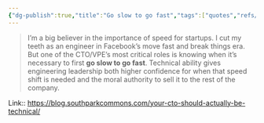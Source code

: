 ```yaml
---
{"dg-publish":true,"title":"Go slow to go fast","tags":["quotes","refs/article"],"date":"2023-01-01T22:00:39+04:00","permalink":"/quotes/202301012200/","dgHomeLink":false,"dgPassFrontmatter":true}
---
```



> I’m a big believer in the importance of speed for startups. I cut my teeth as an engineer in Facebook’s move fast and break things era. But one of the CTO/VPE’s most critical roles is knowing when it’s necessary to first **go slow to go fast**. Technical ability gives engineering leadership both higher confidence for when that speed shift is needed and the moral authority to sell it to the rest of the company.

Link:: https://blog.southparkcommons.com/your-cto-should-actually-be-technical/
